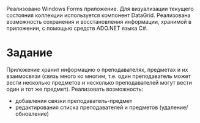 Реализовано Windows Forms приложение. Для визуализации текущего
состояния коллекции используется компонент DataGrid.
Реализована возможность сохранения и восстановления информации, хранимой в
приложении, с помощью средств ADO.NET языка С#.
# Задание
Приложение хранит информацию о преподавателях, предметах
и их взаимосвязи (связь много ко многим, т.е. один преподаватель может вести
несколько предметов и несколько преподавателей могут вести один и тот же
предмет).
Реализовать возможность:
- добавления связки преподаватель-предмет
- редактирования списка преподавателей и предметов (удаление/обновление)

